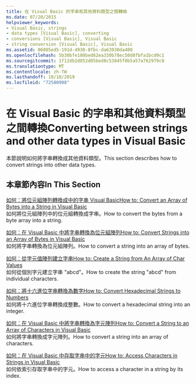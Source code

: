 ```yaml
---
title: 在 Visual Basic 的字串和其他資料類型之間轉換
ms.date: 07/20/2015
helpviewer_keywords:
- Visual Basic, strings
- data types [Visual Basic], converting
- conversions [Visual Basic], Visual Basic
- string conversion [Visual Basic], Visual Basic
ms.assetid: 06085ed5-191d-4930-8fbc-da63930da400
ms.openlocfilehash: 5b30bfe180bed62ea330b78ec50d8fbfa1bcd9c1
ms.sourcegitcommit: 1f12db2d852d05bed8c53845f0b5a57a762979c8
ms.translationtype: MT
ms.contentlocale: zh-TW
ms.lasthandoff: 10/18/2019
ms.locfileid: "72580998"
---
```

# <a name="converting-between-strings-and-other-data-types-in-visual-basic"></a><span data-ttu-id="5170a-102">在 Visual Basic 的字串和其他資料類型之間轉換</span><span class="sxs-lookup"><span data-stu-id="5170a-102">Converting between strings and other data types in Visual Basic</span></span>

<span data-ttu-id="5170a-103">本節說明如何將字串轉換成其他資料類型。</span><span class="sxs-lookup"><span data-stu-id="5170a-103">This section describes how to convert strings into other data types.</span></span>

## <a name="in-this-section"></a><span data-ttu-id="5170a-104">本章節內容</span><span class="sxs-lookup"><span data-stu-id="5170a-104">In This Section</span></span>

[<span data-ttu-id="5170a-105">如何：將位元組陣列轉換成中的字串 Visual Basic</span><span class="sxs-lookup"><span data-stu-id="5170a-105">How to: Convert an Array of Bytes into a String in Visual Basic</span></span>](how-to-convert-an-array-of-bytes-into-a-string.md)  
<span data-ttu-id="5170a-106">如何將位元組陣列中的位元組轉換成字串。</span><span class="sxs-lookup"><span data-stu-id="5170a-106">How to convert the bytes from a byte array into a string.</span></span>

[<span data-ttu-id="5170a-107">如何：在 Visual Basic 中將字串轉換為位元組陣列</span><span class="sxs-lookup"><span data-stu-id="5170a-107">How to: Convert Strings into an Array of Bytes in Visual Basic</span></span>](how-to-convert-strings-into-an-array-of-bytes.md)  
<span data-ttu-id="5170a-108">如何將字串轉換為位元組陣列。</span><span class="sxs-lookup"><span data-stu-id="5170a-108">How to convert a string into an array of bytes.</span></span>

[<span data-ttu-id="5170a-109">如何：從字元值陣列建立字串</span><span class="sxs-lookup"><span data-stu-id="5170a-109">How to: Create a String from An Array of Char Values</span></span>](how-to-create-a-string-from-an-array-of-char-values.md)  
<span data-ttu-id="5170a-110">如何從個別字元建立字串 "abcd"。</span><span class="sxs-lookup"><span data-stu-id="5170a-110">How to create the string "abcd" from individual characters.</span></span>

[<span data-ttu-id="5170a-111">如何：將十六進位字串轉換為數字</span><span class="sxs-lookup"><span data-stu-id="5170a-111">How to: Convert Hexadecimal Strings to Numbers</span></span>](how-to-convert-hexadecimal-strings-to-numbers.md)  
<span data-ttu-id="5170a-112">如何將十六進位字串轉換成整數。</span><span class="sxs-lookup"><span data-stu-id="5170a-112">How to convert a hexadecimal string into an integer.</span></span>

[<span data-ttu-id="5170a-113">如何：在 Visual Basic 中將字串轉換為字元陣列</span><span class="sxs-lookup"><span data-stu-id="5170a-113">How to: Convert a String to an Array of Characters in Visual Basic</span></span>](how-to-convert-a-string-to-an-array-of-characters.md)  
<span data-ttu-id="5170a-114">如何將字串轉換成字元陣列。</span><span class="sxs-lookup"><span data-stu-id="5170a-114">How to convert a string into an array of characters.</span></span>

[<span data-ttu-id="5170a-115">如何：在 Visual Basic 中存取字串中的字元</span><span class="sxs-lookup"><span data-stu-id="5170a-115">How to: Access Characters in Strings in Visual Basic</span></span>](how-to-access-characters-in-strings.md)  
<span data-ttu-id="5170a-116">如何依索引存取字串中的字元。</span><span class="sxs-lookup"><span data-stu-id="5170a-116">How to access a character in a string by its index.</span></span>
